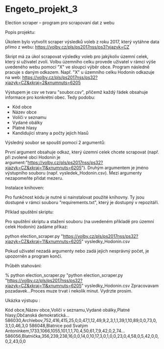 # Engeto_projekt_3
Election scraper – program pro scrapovaní dat z webu


Popis projektu:

Úkolem bylo vytvořit scraper výsledků voleb z roku 2017, který vytáhne data přímo z webu: https://volby.cz/pls/ps2017nss/ps3?xjazyk=CZ

Skript má za úkol scrapovat výsledky voleb pro jakýkoliv územní celek, který si uživatel zvolí. Volbu územního celku provede uživatel v rámci výše uvedeného webu pomocí "X" ve sloupci výběr obce. Program následně pracuje s daným odkazem. Např. "X" u územního celku Hodonín odkazuje na web: https://volby.cz/pls/ps2017nss/ps32?xjazyk=CZ&xkraj=2&xnumnuts=6205

Výstupem je csv ve tvaru "soubor.csv", přičemž každý řádek obsahuje informace pro konkrétní obec. Tedy podobu:

-	Kód obce
-	Název obce
-	Voliči v seznamu
-	Vydané obálky
-	Platné hlasy
-	Kandidující strany a počty jejich hlasů


Výsledný soubor se spouští pomocí 2 argumentů:

První argument obsahuje odkaz, který územní celek chcete scrapovat (např. při zvolené obci Hodonín je argument:"https://volby.cz/pls/ps2017nss/ps32?xjazyk=CZ&xkraj=11&xnumnuts=6205"). 
Druhým argumentem je jméno výstupního souboru (např. vysledek_Hodonin.csv). 
Mezi argumenty nezapomeňte přidat mezeru.


Instalace knihoven:

Pro funkčnost kódu je nutné si nainstalovat použité knihovny. Ty jsou dostupné v rámci souboru "requirements.txt", který je dostupný v repozitáři. 

Příklad spuštění skriptu:

Pro spuštění skriptu a stažení souboru (na uvedeném příkladě pro územní celek Hodonín) zadáme příkaz:

python election_scraper.py "https://volby.cz/pls/ps2017nss/ps32?xjazyk=CZ&xkraj=11&xnumnuts=6205" vysledky_Hodonin.csv

Pokud uživatel nezadá argumenty nebo zadá jejich nesprávný počet, je upozorněn a program končí.


Průběh stahování:

% python election_scraper.py "python election_scraper.py "https://volby.cz/pls/ps2017nss/ps32?xjazyk=CZ&xkraj=11&xnumnuts=6205" vysledky_Hodonin.csv Zpracovavam pozadavek...Proces muze trvat i nekolik minut. Vydrzte prosim.


Ukázka výstupu :

Kód obce,Název obce,Voliči v seznamu,Vydané obálky,Platné hlasy,Občanská demokratická…
586030,Archlebov,752,416,415,25,0,0,47,1,12,49,9,2,3,1,1,39,1,10,89,0,0,73,0,3,1,0,46,3,0
586048,Blatnice pod Svatým Antonínkem,1733,1066,1055,101,1,1,70,4,50,61,7,9,42,0,2,74…
586056,Blatnička,356,239,238,16,0,0,14,0,10,17,3,0,1,0,0,23,0,4,58,0,5,42,0,0,0,2,43,0,0
